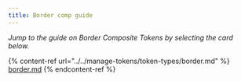 ```yaml
---
title: Border comp guide
---
```


_Jump to the guide on Border Composite Tokens by selecting the card below._

{% content-ref url="../../manage-tokens/token-types/border.md" %}
[border.md](../../manage-tokens/token-types/border.md)
{% endcontent-ref %}
